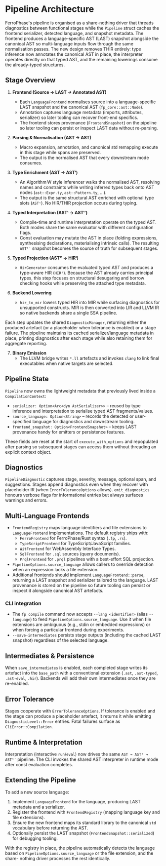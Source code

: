 # Pipeline Architecture

FerroPhase's pipeline is organised as a share-nothing driver that threads
diagnostics between functional stages while the `Pipeline` struct caches the
frontend serializer, detected language, and snapshot metadata. The frontend
produces a language-specific AST (LAST) snapshot alongside the canonical AST so
multi-language inputs flow through the same normalisation passes. The new
design removes THIR entirely: type inference now annotates the canonical AST in
place, the interpreter operates directly on that typed AST, and the remaining
lowerings consume the already-typed structures.

## Stage Overview

1. **Frontend (Source → LAST → Annotated AST)**
   - Each `LanguageFrontend` normalises source into a language-specific LAST
     snapshot and the canonical AST (`fp_core::ast::Node`).
   - Annotation captures language metadata (imports, attributes, serializer)
     so later tooling can recover front-end specifics.
   - The frontend stores provenance (`FrontendSnapshot`) on the pipeline so
     later tooling can persist or inspect LAST data without re-parsing.

2. **Parsing & Normalisation (AST → AST)**
   - Macro expansion, annotation, and canonical std remapping execute in this
     stage while spans are preserved.
   - The output is the normalised AST that every downstream mode consumes.

3. **Type Enrichment (AST → ASTᵗ)**
   - An Algorithm W style inferencer walks the normalised AST, resolving names
     and constraints while writing inferred types back onto AST nodes
     (`ast::Expr.ty`, `ast::Pattern.ty`, …).
   - The output is the same structural AST enriched with optional type slots
     (`ASTᵗ`). No HIR/THIR projection occurs during typing.

4. **Typed Interpretation (ASTᵗ → ASTᵗ′)**
   - Compile-time and runtime interpretation operate on the typed AST. Both
     modes share the same evaluator with different configuration flags.
   - Const evaluation may mutate the AST in place (folding expressions,
     synthesising declarations, materialising intrinsic calls). The resulting
     `ASTᵗ′` snapshot becomes the source of truth for subsequent stages.

5. **Typed Projection (ASTᵗ′ → HIRᵗ)**
   - `HirGenerator` consumes the evaluated typed AST and produces a
     type-aware HIR (`HIRᵗ`). Because the AST already carries principal types,
     this step focuses on structural desugaring and borrow checking hooks while
     preserving the attached type metadata.

6. **Backend Lowering**
   - `hir_to_mir` lowers typed HIR into MIR while surfacing diagnostics for
     unsupported constructs. MIR is then converted into LIR and LLVM IR so
     native backends share a single SSA pipeline.

Each step updates the shared `DiagnosticManager`, returning either the produced
artefact (or a placeholder when tolerance is enabled) or a stage failure. The
pipeline maintains its cached serializer/language metadata in place, printing
diagnostics after each stage while also retaining them for aggregate reporting.

7. **Binary Emission**
   - The LLVM bridge writes `*.ll` artefacts and invokes `clang` to link final
     executables when native targets are selected.

## Pipeline State

`Pipeline` now owns the lightweight metadata that previously lived inside a
`CompilationContext`:

- `serializer: Option<Arc<dyn AstSerializer>>` – reused by type inference and
  interpretation to serialise typed AST fragments/values.
- `source_language: Option<String>` – records the detected or user-specified
  language for diagnostics and downstream tooling.
- `frontend_snapshot: Option<FrontendSnapshot>` – keeps LAST provenance handy
  for emitters or persistence features.

These fields are reset at the start of `execute_with_options` and repopulated
after parsing so subsequent stages can access them without threading an
explicit context object.

## Diagnostics

`PipelineDiagnostic` captures stage, severity, message, optional span, and
suggestions. Stages append diagnostics even when they recover with placeholder
IR (when `ErrorToleranceOptions` allows). `emit_diagnostics` honours verbose
flags for informational entries but always surfaces warnings and errors.

## Multi-Language Frontends

- `FrontendRegistry` maps language identifiers and file extensions to
  `LanguageFrontend` implementations. The default registry ships with:
  - `FerroFrontend` for FerroPhase/Rust syntax (`.fp`, `.rs`).
  - `TypeScriptFrontend` for TypeScript/JavaScript families.
  - `WitFrontend` for WebAssembly Interface Types.
  - `SqlFrontend` for `.sql` sources (query documents).
  - `PrqlFrontend` for `.prql` pipelines with a best-effort SQL projection.
- `PipelineOptions.source_language` allows callers to override detection when an
  expression lacks a file extension.
- Additional frontends should implement `LanguageFrontend::parse`, returning a
  LAST snapshot and serializer tailored to the language. LAST provenance is
  stored on the pipeline so future tooling can persist or inspect it alongside
  canonical AST artefacts.

### CLI integration

- The `fp compile` command now accepts `--lang <identifier>` (alias `--language`)
  to feed `PipelineOptions.source_language`. Use it when file extensions are
  ambiguous (e.g., stdin or embedded expressions) or when forcing a particular
  frontend during experiments.
- `--save-intermediates` persists stage outputs (including the cached LAST
  snapshot) regardless of the selected language.

## Intermediates & Persistence

When `save_intermediates` is enabled, each completed stage writes its artefact
into the `base_path` with a conventional extension (`.ast`, `.ast-typed`,
`.ast-eval`, `.hir`). Backends will add their own intermediates once they are
re-enabled.

## Error Tolerance

Stages cooperate with `ErrorToleranceOptions`. If tolerance is enabled and the
stage can produce a placeholder artefact, it returns it while emitting
`DiagnosticLevel::Error` entries. Fatal failures surface as `CliError::Compilation`.

## Runtime & Interpretation

Interpretation (interactive `run`/`eval`) now drives the same
`AST → ASTᵗ → ASTᵗ′` pipeline. The CLI invokes the shared AST interpreter in
runtime mode after const evaluation completes.

## Extending the Pipeline

To add a new source language:

1. Implement `LanguageFrontend` for the language, producing LAST metadata and a
   serializer.
2. Register the frontend with `FrontendRegistry` (mapping language key and file
   extensions).
3. Ensure the new frontend maps its standard library to the canonical `std`
   vocabulary before returning the AST.
4. Optionally persist the LAST snapshot (`FrontendSnapshot::serialized`) for
   debugging tooling.

With the registry in place, the pipeline automatically detects the language
based on `PipelineOptions.source_language` or the file extension, and the share-
 nothing driver processes the rest identically.
